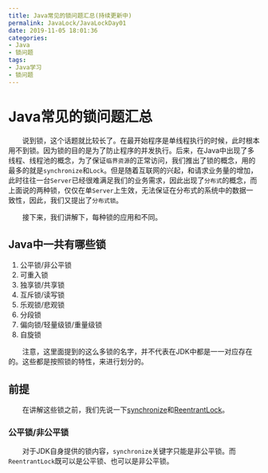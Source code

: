 ```yaml
---
title: Java常见的锁问题汇总(持续更新中)
permalink: JavaLock/JavaLockDay01
date: 2019-11-05 18:01:36
categories:
- Java
- 锁问题
tags:
- Java学习
- 锁问题
---
```


# Java常见的锁问题汇总

&emsp;&emsp;说到锁，这个话题就比较长了。在最开始程序是单线程执行的时候，此时根本用不到锁。因为锁的目的是为了防止程序的并发执行。后来，在Java中出现了多线程、线程池的概念，为了保证`临界资源`的正常访问，我们推出了锁的概念，用的最多的就是`synchronize`和`Lock`。但是随着互联网的兴起，和请求业务量的增加，此时往往一台`Server`已经很难满足我们的业务需求，因此出现了`分布式`的概念，而上面说的两种锁，仅仅在单`Server`上生效，无法保证在分布式的系统中的数据一致性，因此，我们又提出了`分布式锁`。

&emsp;&emsp;接下来，我们讲解下，每种锁的应用和不同。

## Java中一共有哪些锁

1. 公平锁/非公平锁
2. 可重入锁
3. 独享锁/共享锁
4. 互斥锁/读写锁
5. 乐观锁/悲观锁
6. 分段锁
7. 偏向锁/轻量级锁/重量级锁
8. 自旋锁

&emsp;&emsp;注意，这里面提到的这么多锁的名字，并不代表在JDK中都是一一对应存在的。这些都是按照锁的特性，来进行划分的。

## 前提

&emsp;&emsp;在讲解这些锁之前，我们先说一下<a href="/JavaLock/JavaLockDay02/">synchronize</a>和<a href="">ReentrantLock</a>。

### 公平锁/非公平锁

&emsp;&emsp;对于JDK自身提供的锁内容，`synchronize`关键字只能是非公平锁。而`ReentrantLock`既可以是公平锁、也可以是非公平锁。


